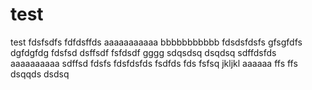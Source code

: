 test
====

test
fdsfsdfs
fdfdsffds
aaaaaaaaaaa
bbbbbbbbbbb
fdsdsfdsfs
gfsgfdfs
dgfdgfdg
fdsfsd
dsffsdf
fsfdsdf
gggg
sdqsdsq
dsqdsq
sdffdsfds
aaaaaaaaaa
sdffsd
fdsfs
fdsfdsfds
fsdfds
fds
fsfsq
jkljkl
aaaaaa
ffs
ffs
dsqqds
dsdsq

